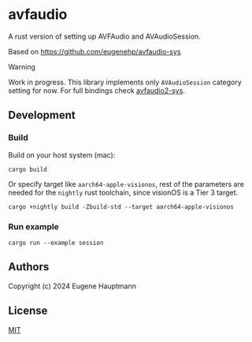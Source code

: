 # avfaudio

A rust version of setting up AVFAudio and AVAudioSession.

Based on https://github.com/eugenehp/avfaudio-sys

> [!WARNING]  
> Work in progress.
> This library implements only `AVAudioSession` category setting for now.
> For full bindings check [avfaudio2-sys](https://github.com/eugenehp/avfaudio-sys).

## Development

### Build

Build on your host system (mac):
```shell
cargo build
```

Or specify target like `aarch64-apple-visionos`, rest of the parameters are needed for the `nightly` rust toolchain, since visionOS is a Tier 3 target.

```shell
cargo +nightly build -Zbuild-std --target aarch64-apple-visionos
```

### Run example

```shell
cargo run --example session
```

## Authors

Copyright (c) 2024 Eugene Hauptmann

## License

[MIT](/LICENSE)